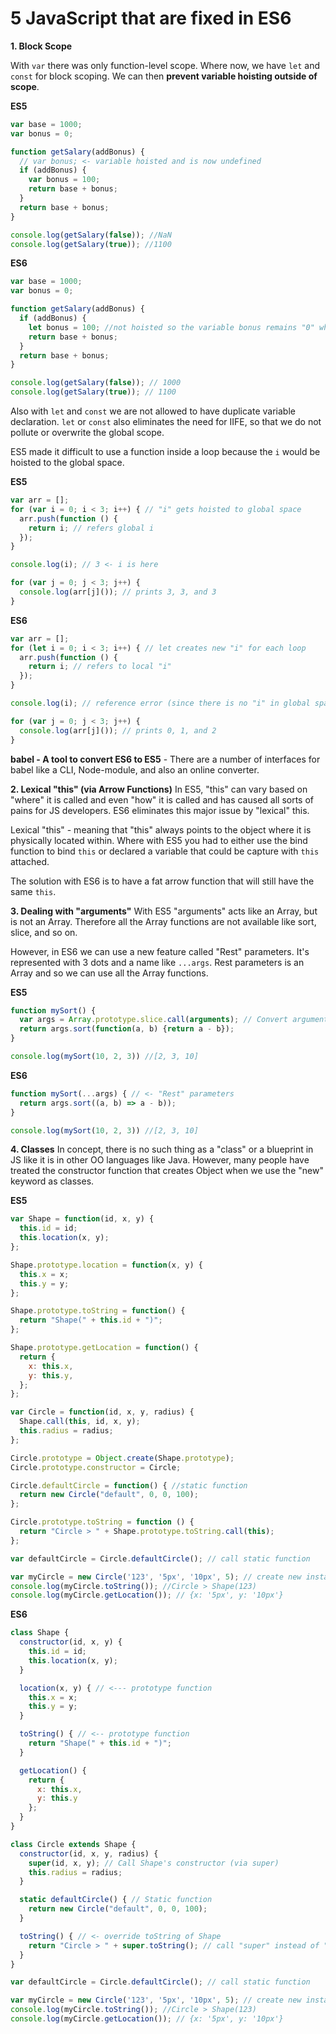# 5 JavaScript that are fixed in ES6

__1. Block Scope__

With `var` there was only function-level scope. Where now, we have `let` and `const` for block scoping.
We can then __prevent variable hoisting outside of scope__.

__ES5__
```JavaScript
var base = 1000;
var bonus = 0;

function getSalary(addBonus) {
  // var bonus; <- variable hoisted and is now undefined
  if (addBonus) {
    var bonus = 100;
    return base + bonus;
  }
  return base + bonus;
}

console.log(getSalary(false)); //NaN
console.log(getSalary(true)); //1100
```
__ES6__
```JavaScript
var base = 1000;
var bonus = 0;

function getSalary(addBonus) {
  if (addBonus) {
    let bonus = 100; //not hoisted so the variable bonus remains "0" when addBonus is false;
    return base + bonus;
  }
  return base + bonus;
}

console.log(getSalary(false)); // 1000
console.log(getSalary(true)); // 1100
```

Also with `let` and `const` we are not allowed to have duplicate variable declaration. `let` or `const` also eliminates the need for IIFE, so that we do not pollute or overwrite the global scope.

ES5 made it difficult to use a function inside a loop because the `i` would be hoisted to the global space.

__ES5__
```JavaScript
var arr = [];
for (var i = 0; i < 3; i++) { // "i" gets hoisted to global space
  arr.push(function () {
    return i; // refers global i
  });
}

console.log(i); // 3 <- i is here

for (var j = 0; j < 3; j++) {
  console.log(arr[j]()); // prints 3, 3, and 3
}
```

__ES6__
```JavaScript
var arr = [];
for (let i = 0; i < 3; i++) { // let creates new "i" for each loop
  arr.push(function () {
    return i; // refers to local "i"
  });
}

console.log(i); // reference error (since there is no "i" in global space)

for (var j = 0; j < 3; j++) {
  console.log(arr[j]()); // prints 0, 1, and 2
}
```

__babel - A tool to convert ES6 to ES5__ - There are a number of interfaces for babel like a CLI, Node-module, and also an online converter.



__2. Lexical "this" (via Arrow Functions)__
In ES5, "this" can vary based on "where" it is called and even "how" it is called and has caused all sorts of pains for JS developers. ES6 eliminates this major issue by "lexical" this.

Lexical "this" - meaning that "this" always points to the object where it is physically located within.
Where with ES5 you had to either use the bind function to bind `this` or declared a variable that could be capture with `this` attached.

The solution with ES6 is to have a fat arrow function that will still have the same `this`.

__3. Dealing with "arguments"__
With ES5 "arguments" acts like an Array, but is not an Array. Therefore all the Array functions are not available like sort, slice, and so on.

However, in ES6 we can use a new feature called "Rest" parameters. It's represented with 3 dots and a name like `...args`. Rest parameters is an Array and so we can use all the Array functions.

__ES5__
``` JavaScript
function mySort() {
  var args = Array.prototype.slice.call(arguments); // Convert arguments to an Array
  return args.sort(function(a, b) {return a - b});
}

console.log(mySort(10, 2, 3)) //[2, 3, 10]
```

__ES6__
``` JavaScript
function mySort(...args) { // <- "Rest" parameters
  return args.sort((a, b) => a - b));
}

console.log(mySort(10, 2, 3)) //[2, 3, 10]
```

__4. Classes__
In concept, there is no such thing as a "class" or a blueprint in JS like it is in other OO languages like Java. However, many people have treated the constructor function that creates Object when we use the "new" keyword as classes.

__ES5__
``` JavaScript
var Shape = function(id, x, y) {
  this.id = id;
  this.location(x, y);
};

Shape.prototype.location = function(x, y) {
  this.x = x;
  this.y = y;
};

Shape.prototype.toString = function() {
  return "Shape(" + this.id + ")";
};

Shape.prototype.getLocation = function() {
  return {
    x: this.x,
    y: this.y,
  };
};

var Circle = function(id, x, y, radius) {
  Shape.call(this, id, x, y);
  this.radius = radius;
};

Circle.prototype = Object.create(Shape.prototype);
Circle.prototype.constructor = Circle;

Circle.defaultCircle = function() { //static function
  return new Circle("default", 0, 0, 100);
};

Circle.prototype.toString = function () {
  return "Circle > " + Shape.prototype.toString.call(this);
};

var defaultCircle = Circle.defaultCircle(); // call static function

var myCircle = new Circle('123', '5px', '10px', 5); // create new instance
console.log(myCircle.toString()); //Circle > Shape(123)
console.log(myCircle.getLocation()); // {x: '5px', y: '10px'}
```

__ES6__
``` JavaScript
class Shape {
  constructor(id, x, y) {
    this.id = id;
    this.location(x, y);
  }

  location(x, y) { // <--- prototype function
    this.x = x;
    this.y = y;
  }

  toString() { // <-- prototype function
    return "Shape(" + this.id + ")";
  }

  getLocation() {
    return {
      x: this.x,
      y: this.y
    };
  }
}

class Circle extends Shape {
  constructor(id, x, y, radius) {
    super(id, x, y); // Call Shape's constructor (via super)
    this.radius = radius;
  }

  static defaultCircle() { // Static function
    return new Circle("default", 0, 0, 100);
  }

  toString() { // <- override toString of Shape
    return "Circle > " + super.toString(); // call "super" instead of "this" to access parent
  }
}

var defaultCircle = Circle.defaultCircle(); // call static function

var myCircle = new Circle('123', '5px', '10px', 5); // create new instance
console.log(myCircle.toString()); //Circle > Shape(123)
console.log(myCircle.getLocation()); // {x: '5px', y: '10px'}
```
